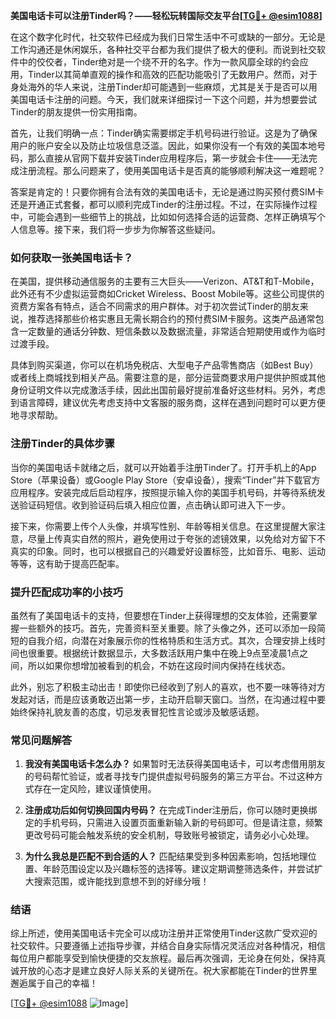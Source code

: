 **美国电话卡可以注册Tinder吗？——轻松玩转国际交友平台[[TG💪+ @esim1088](https://t.me/s/esim1088)]**

在这个数字化时代，社交软件已经成为我们日常生活中不可或缺的一部分。无论是工作沟通还是休闲娱乐，各种社交平台都为我们提供了极大的便利。而说到社交软件中的佼佼者，Tinder绝对是一个绕不开的名字。作为一款风靡全球的约会应用，Tinder以其简单直观的操作和高效的匹配功能吸引了无数用户。然而，对于身处海外的华人来说，注册Tinder却可能遇到一些麻烦，尤其是关于是否可以用美国电话卡注册的问题。今天，我们就来详细探讨一下这个问题，并为想要尝试Tinder的朋友提供一份实用指南。

首先，让我们明确一点：Tinder确实需要绑定手机号码进行验证。这是为了确保用户的账户安全以及防止垃圾信息泛滥。因此，如果你没有一个有效的美国本地号码，那么直接从官网下载并安装Tinder应用程序后，第一步就会卡住——无法完成注册流程。那么问题来了，使用美国电话卡是否真的能够顺利解决这一难题呢？

答案是肯定的！只要你拥有合法有效的美国电话卡，无论是通过购买预付费SIM卡还是开通正式套餐，都可以顺利完成Tinder的注册过程。不过，在实际操作过程中，可能会遇到一些细节上的挑战，比如如何选择合适的运营商、怎样正确填写个人信息等。接下来，我们将一步步为你解答这些疑问。

### 如何获取一张美国电话卡？

在美国，提供移动通信服务的主要有三大巨头——Verizon、AT&T和T-Mobile，此外还有不少虚拟运营商如Cricket Wireless、Boost Mobile等。这些公司提供的资费方案各有特点，适合不同需求的用户群体。对于初次尝试Tinder的朋友来说，推荐选择那些价格实惠且无需长期合约的预付费SIM卡服务。这类产品通常包含一定数量的通话分钟数、短信条数以及数据流量，非常适合短期使用或作为临时过渡手段。

具体到购买渠道，你可以在机场免税店、大型电子产品零售商店（如Best Buy）或者线上商城找到相关产品。需要注意的是，部分运营商要求用户提供护照或其他身份证明文件以完成激活手续，因此出国前最好提前准备好这些材料。另外，考虑到语言障碍，建议优先考虑支持中文客服的服务商，这样在遇到问题时可以更方便地寻求帮助。

### 注册Tinder的具体步骤

当你的美国电话卡就绪之后，就可以开始着手注册Tinder了。打开手机上的App Store（苹果设备）或Google Play Store（安卓设备），搜索“Tinder”并下载官方应用程序。安装完成后启动程序，按照提示输入你的美国手机号码，并等待系统发送验证码短信。收到验证码后填入相应位置，点击确认即可进入下一步。

接下来，你需要上传个人头像，并填写性别、年龄等相关信息。在这里提醒大家注意，尽量上传真实自然的照片，避免使用过于夸张的滤镜效果，以免给对方留下不真实的印象。同时，也可以根据自己的兴趣爱好设置标签，比如音乐、电影、运动等等，这有助于提高匹配率。

### 提升匹配成功率的小技巧

虽然有了美国电话卡的支持，但要想在Tinder上获得理想的交友体验，还需要掌握一些额外的技巧。首先，完善资料至关重要。除了头像之外，还可以添加一段简短的自我介绍，向潜在对象展示你的性格特质和生活方式。其次，合理安排上线时间也很重要。根据统计数据显示，大多数活跃用户集中在晚上9点至凌晨1点之间，所以如果你想增加被看到的机会，不妨在这段时间内保持在线状态。

此外，别忘了积极主动出击！即使你已经收到了别人的喜欢，也不要一味等待对方发起对话，而是应该勇敢迈出第一步，主动开启聊天窗口。当然，在沟通过程中要始终保持礼貌友善的态度，切忌发表冒犯性言论或涉及敏感话题。

### 常见问题解答

1. **我没有美国电话卡怎么办？**
   如果暂时无法获得美国电话卡，可以考虑借用朋友的号码帮忙验证，或者寻找专门提供虚拟号码服务的第三方平台。不过这种方式存在一定风险，建议谨慎使用。

2. **注册成功后如何切换回国内号码？**
   在完成Tinder注册后，你可以随时更换绑定的手机号码，只需进入设置页面重新输入新的号码即可。但是请注意，频繁更改号码可能会触发系统的安全机制，导致账号被锁定，请务必小心处理。

3. **为什么我总是匹配不到合适的人？**
   匹配结果受到多种因素影响，包括地理位置、年龄范围设定以及兴趣标签的选择等。建议定期调整筛选条件，并尝试扩大搜索范围，或许能找到意想不到的好缘分哦！

### 结语

综上所述，使用美国电话卡完全可以成功注册并正常使用Tinder这款广受欢迎的社交软件。只要遵循上述指导步骤，并结合自身实际情况灵活应对各种情况，相信每位用户都能享受到愉快便捷的交友旅程。最后再次强调，无论身在何处，保持真诚开放的心态才是建立良好人际关系的关键所在。祝大家都能在Tinder的世界里邂逅属于自己的幸福！

[[TG💪+ @esim1088](https://t.me/s/esim1088) ![Image](https://i.postimg.cc/4NQfJmqS/Snipaste-2025-05-13-00-14-12.png)]